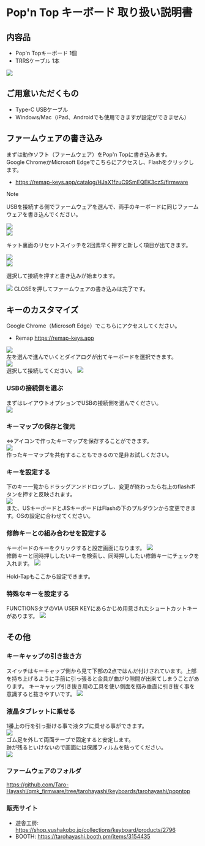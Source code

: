 # Pop'n Top キーボード 取り扱い説明書


  
## 内容品
- Pop'n Topキーボード 1個
- TRRSケーブル 1本

![](img/IMG_1758.jpg) 
  
## ご用意いただくもの
- Type-C USBケーブル
- Windows/Mac（iPad、Androidでも使用できますが設定ができません）
## ファームウェアの書き込み
まずは動作ソフト（ファームウェア）をPop'n Topに書き込みます。  
Google ChromeかMicrosoft Edgeでこちらにアクセスし、Flashをクリックします。

- https://remap-keys.app/catalog/HJaX1fzuC9SmEQEK3czS/firmware

> [!NOTE]
> USBを接続する側でファームウェアを選んで、両手のキーボードに同じファームウェアを書き込んでください。
  
![](img/firmware1.png)   
![](img/firmware2.png)   
  
キット裏面のリセットスイッチを2回素早く押すと新しく項目が出てきます。
  
![](img/firmware3.png)  
![](img/ura.jpg)   


選択して接続を押すと書き込みが始まります。

![](img/firmware4.png) 
CLOSEを押してファームウェアの書き込みは完了です。




## キーのカスタマイズ
Google Chrome（Microsoft Edge）でこちらにアクセスしてください。
- Remap https://remap-keys.app

![](img/_remap1.png)  
左を選んで進んでいくとダイアログが出てキーボードを選択できます。  
![](img/_remap2.png)  
選択して接続してください。
![](img/_remap3.png)  

### USBの接続側を選ぶ
まずはレイアウトオプションでUSBの接続側を選んでください。  
![](img/_remaplayout.png)  

### キーマップの保存と復元
⇔アイコンで作ったキーマップを保存することができます。  
![](img/_remapkey.png)  
作ったキーマップを共有することもできるので是非お試しください。


### キーを設定する
下のキー一覧からドラッグアンドドロップし、変更が終わったら右上のflashボタンを押すと反映されます。  
![](img/_remapflash.png)  
また、USキーボードとJISキーボードはFlashの下のプルダウンから変更できます。OSの設定に合わせてください。

### 修飾キーとの組み合わせを設定する
キーボードのキーをクリックすると設定画面になります。
![](img/_remapmod1.png)  
修飾キーと同時押ししたいキーを検索し、同時押ししたい修飾キーにチェックを入れます。
![](img/_remapmod2.png)  

Hold-Tapもここから設定できます。

### 特殊なキーを設定する
FUNCTIONSタブのVIA USER KEYにあらかじめ用意されたショートカットキーがあります。
![](img/_remapshortcuts.png)  

## その他
### キーキャップの引き抜き方
スイッチはキーキャップ側から見て下部の2点ではんだ付けされています。上部を持ち上げるように手前に引っ張ると金具が曲がり隙間が出来てしまうことがあります。
キーキャップ引き抜き用の工具を使い側面を掴み垂直に引き抜く事を意識すると抜きやすいです。
![](img/pull.jpg)  

### 液晶タブレットに乗せる
1番上の行を引っ掛ける事で液タブに乗せる事ができます。  
![](img/tab.jpeg)  
ゴム足を外して両面テープで固定すると安定します。  
跡が残るといけないので画面には保護フィルムを貼ってください。  
![](https://github.com/Taro-Hayashi/Pop-n-Top/blob/main/img/popntop.png?raw=true)

### ファームウェアのフォルダ  
https://github.com/Taro-Hayashi/qmk_firmware/tree/tarohayashi/keyboards/tarohayashi/popntop

### 販売サイト
- 遊舎工房: https://shop.yushakobo.jp/collections/keyboard/products/2796   
- BOOTH: https://tarohayashi.booth.pm/items/3154435


